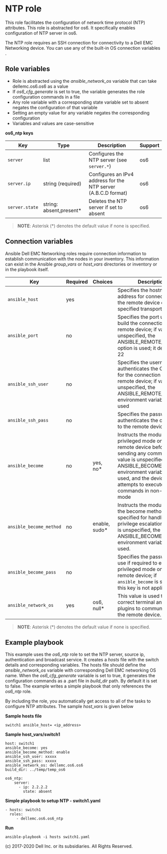 NTP role
========

This role facilitates the configuration of network time protocol (NTP) attributes. This role is abstracted for os6. It specifically enables configuration of NTP server in os6.

The NTP role requires an SSH connection for connectivity to a Dell EMC Networking device. You can use any of the built-in OS connection variables .

Role variables
--------------

- Role is abstracted using the *ansible_network_os* variable that can take dellemc.os6.os6 as a value
- If *os6_cfg_generate* is set to true, the variable generates the role configuration commands in a file
- Any role variable with a corresponding state variable set to absent negates the configuration of that variable
- Setting an empty value for any variable negates the corresponding configuration
- Variables and values are case-sensitive

**os6_ntp keys**

| Key        | Type                      | Description                                             | Support               |
|------------|---------------------------|---------------------------------------------------------|-----------------------|
| ``server`` | list | Configures the NTP server (see ``server.*``) | os6 |
| ``server.ip`` | string (required)         | Configures an IPv4 address for the NTP server (A.B.C.D format) | os6 |
| ``server.state`` | string: absent,present\*     | Deletes the NTP server if set to absent                   | os6 |

> **NOTE**: Asterisk (\*) denotes the default value if none is specified. 

Connection variables
--------------------

Ansible Dell EMC Networking roles require connection information to establish communication with the nodes in your inventory. This information can exist in the Ansible *group_vars* or *host_vars* directories or inventory or in the playbook itself.

| Key         | Required | Choices    | Description                                           |
|-------------|----------|------------|-------------------------------------------------------|
| ``ansible_host`` | yes      |            | Specifies the hostname or address for connecting to the remote device over the specified transport |
| ``ansible_port`` | no       |            | Specifies the port used to build the connection to the remote device; if value is unspecified, the ANSIBLE_REMOTE_PORT option is used; it defaults to 22 |
| ``ansible_ssh_user`` | no       |            | Specifies the username that authenticates the CLI login for the connection to the remote device; if value is unspecified, the ANSIBLE_REMOTE_USER environment variable value is used  |
| ``ansible_ssh_pass`` | no       |            | Specifies the password that authenticates the connection to the remote device.  |
| ``ansible_become`` | no       | yes, no\*   | Instructs the module to enter privileged mode on the remote device before sending any commands; if value is unspecified, the ANSIBLE_BECOME environment variable value is used, and the device attempts to execute all commands in non-privileged mode |
| ``ansible_become_method`` | no       | enable, sudo\*   | Instructs the module to allow the become method to be specified for handling privilege escalation; if value is unspecified, the ANSIBLE_BECOME_METHOD environment variable value is used. |
| ``ansible_become_pass`` | no       |            | Specifies the password to use if required to enter privileged mode on the remote device; if ``ansible_become`` is set to no this key is not applicable. |
| ``ansible_network_os`` | yes      | os6, null\*  | This value is used to load the correct terminal and cliconf plugins to communicate with the remote device. |

> **NOTE**: Asterisk (\*) denotes the default value if none is specified.

Example playbook
----------------

This example uses the *os6_ntp* role to set the NTP server, source ip, authentication and broadcast service. It creates a *hosts* file with the switch details and corresponding variables. The hosts file should define the *ansible_network_os* variable with corresponding Dell EMC networking OS name. When the *os6_cfg_generate* variable is set to true, it generates the configuration commands as a .part file in *build_dir* path. By default it is set to false. The example writes a simple playbook that only references the *os6_ntp* role. 

By including the role, you automatically get access to all of the tasks to configure NTP attributes. The sample *host_vars* is given below

**Sample hosts file**
 
    switch1 ansible_host= <ip_address> 

**Sample host_vars/switch1**

    host: switch1
    ansible_become: yes
    ansible_become_method: enable
    ansible_ssh_user: xxxxx
    ansible_ssh_pass: xxxxx
    ansible_network_os: dellemc.os6.os6
    build_dir: ../temp/temp_os6
	  
    os6_ntp:
        server:
          - ip: 2.2.2.2
            state: absent
 
**Simple playbook to setup NTP - switch1.yaml**

    - hosts: switch1
      roles:
         - dellemc.os6.os6_ntp

**Run**

    ansible-playbook -i hosts switch1.yaml

(c) 2017-2020 Dell Inc. or its subsidiaries.  All Rights Reserved.
